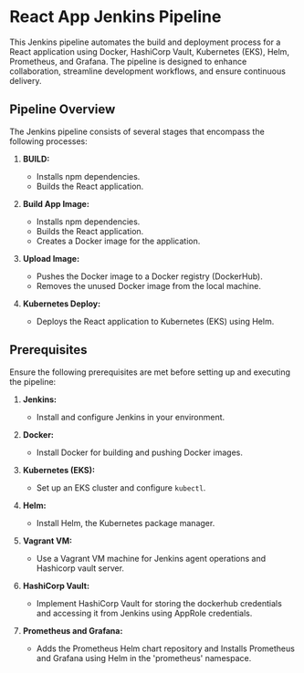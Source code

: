 # React App Jenkins Pipeline

This Jenkins pipeline automates the build and deployment process for a React application using Docker, HashiCorp Vault, Kubernetes (EKS), Helm, Prometheus, and Grafana. The pipeline is designed to enhance collaboration, streamline development workflows, and ensure continuous delivery.

## Pipeline Overview 

The Jenkins pipeline consists of several stages that encompass the following processes:

1. **BUILD:**

   - Installs npm dependencies.
   - Builds the React application.

2. **Build App Image:**

   - Installs npm dependencies.
   - Builds the React application.
   - Creates a Docker image for the application.
   
3. **Upload Image:**

   - Pushes the Docker image to a Docker registry (DockerHub).
   - Removes the unused Docker image from the local machine.
   
4. **Kubernetes Deploy:**

   - Deploys the React application to Kubernetes (EKS) using Helm.
   
## Prerequisites

Ensure the following prerequisites are met before setting up and executing the pipeline:

1. **Jenkins:**

   - Install and configure Jenkins in your environment.

2. **Docker:**

   - Install Docker for building and pushing Docker images.
   
3. **Kubernetes (EKS):**

   - Set up an EKS cluster and configure `kubectl`.
   
4. **Helm:**

   - Install Helm, the Kubernetes package manager.
   
5. **Vagrant VM:**

   - Use a Vagrant VM machine for Jenkins agent operations and Hashicorp vault server.
   
6. **HashiCorp Vault:**

   - Implement HashiCorp Vault for storing the dockerhub credentials and accessing it from Jenkins using AppRole credentials.

7. **Prometheus and Grafana:**

   - Adds the Prometheus Helm chart repository and Installs Prometheus and Grafana using Helm in the 'prometheus' namespace.
 

 
